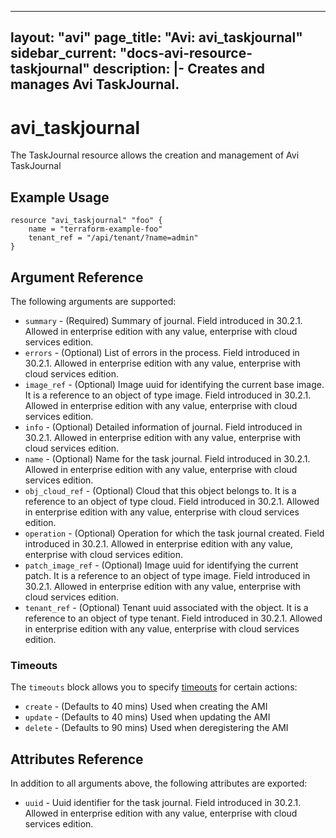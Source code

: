 <!--
    Copyright 2021 VMware, Inc.
    SPDX-License-Identifier: Mozilla Public License 2.0
-->
---
layout: "avi"
page_title: "Avi: avi_taskjournal"
sidebar_current: "docs-avi-resource-taskjournal"
description: |-
  Creates and manages Avi TaskJournal.
---

# avi_taskjournal

The TaskJournal resource allows the creation and management of Avi TaskJournal

## Example Usage

```hcl
resource "avi_taskjournal" "foo" {
    name = "terraform-example-foo"
    tenant_ref = "/api/tenant/?name=admin"
}
```

## Argument Reference

The following arguments are supported:

* `summary` - (Required) Summary of journal. Field introduced in 30.2.1. Allowed in enterprise edition with any value, enterprise with cloud services edition.
* `errors` - (Optional) List of errors in the process. Field introduced in 30.2.1. Allowed in enterprise edition with any value, enterprise with cloud services edition.
* `image_ref` - (Optional) Image uuid for identifying the current base image. It is a reference to an object of type image. Field introduced in 30.2.1. Allowed in enterprise edition with any value, enterprise with cloud services edition.
* `info` - (Optional) Detailed information of journal. Field introduced in 30.2.1. Allowed in enterprise edition with any value, enterprise with cloud services edition.
* `name` - (Optional) Name for the task journal. Field introduced in 30.2.1. Allowed in enterprise edition with any value, enterprise with cloud services edition.
* `obj_cloud_ref` - (Optional) Cloud that this object belongs to. It is a reference to an object of type cloud. Field introduced in 30.2.1. Allowed in enterprise edition with any value, enterprise with cloud services edition.
* `operation` - (Optional) Operation for which the task journal created. Field introduced in 30.2.1. Allowed in enterprise edition with any value, enterprise with cloud services edition.
* `patch_image_ref` - (Optional) Image uuid for identifying the current patch. It is a reference to an object of type image. Field introduced in 30.2.1. Allowed in enterprise edition with any value, enterprise with cloud services edition.
* `tenant_ref` - (Optional) Tenant uuid associated with the object. It is a reference to an object of type tenant. Field introduced in 30.2.1. Allowed in enterprise edition with any value, enterprise with cloud services edition.


### Timeouts

The `timeouts` block allows you to specify [timeouts](https://www.terraform.io/docs/configuration/resources.html#timeouts) for certain actions:

* `create` - (Defaults to 40 mins) Used when creating the AMI
* `update` - (Defaults to 40 mins) Used when updating the AMI
* `delete` - (Defaults to 90 mins) Used when deregistering the AMI

## Attributes Reference

In addition to all arguments above, the following attributes are exported:

* `uuid` -  Uuid identifier for the task journal. Field introduced in 30.2.1. Allowed in enterprise edition with any value, enterprise with cloud services edition.


